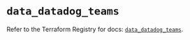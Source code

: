 # `data_datadog_teams`

Refer to the Terraform Registry for docs: [`data_datadog_teams`](https://registry.terraform.io/providers/datadog/datadog/3.58.0/docs/data-sources/teams).
